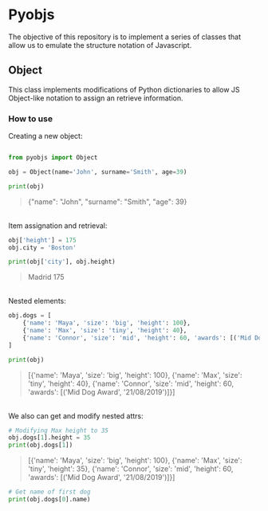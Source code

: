 # **Pyobjs**

The objective of this repository is to implement a series of classes that allow us to emulate the structure notation of Javascript.



## **Object**

This class implements modifications of Python dictionaries to allow JS Object-like notation to assign an retrieve information.

### How to use

Creating a new object:
```python

from pyobjs import Object

obj = Object(name='John', surname='Smith', age=39)

print(obj)
```

> {"name": "John", "surname": "Smith", "age": 39}

\
Item assignation and retrieval:
```python
obj['height'] = 175
obj.city = 'Boston'

print(obj['city'], obj.height)
```

> Madrid 175

\
Nested elements:
```python
obj.dogs = [
    {'name': 'Maya', 'size': 'big', 'height': 100},
    {'name': 'Max', 'size': 'tiny', 'height': 40},
    {'name': 'Connor', 'size': 'mid', 'height': 60, 'awards': [('Mid Dog Award', '21/08/2019')]}
]

print(obj)
```
> [{'name': 'Maya', 'size': 'big', 'height': 100}, {'name': 'Max', 'size': 'tiny', 'height': 40}, {'name': 'Connor', 'size': 'mid', 'height': 60, 'awards': [('Mid Dog Award', '21/08/2019')]}]

\
We also can get and modify nested attrs:
```python
# Modifying Max height to 35
obj.dogs[1].height = 35
print(obj.dogs[1])
```
> [{'name': 'Maya', 'size': 'big', 'height': 100}, {'name': 'Max', 'size': 'tiny', 'height': 35}, {'name': 'Connor', 'size': 'mid', 'height': 60, 'awards': [('Mid Dog Award', '21/08/2019')]}]

```python
# Get name of first dog
print(obj.dogs[0].name)
```


